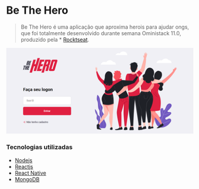 # Be The Hero

> Be The Hero é uma aplicação que aproxima herois para ajudar ongs, que foi totalmente desenvolvido durante semana
Oministack 11.0, produzido pela * [Rocktseat](https://rocketseat.com.br/).

![](/Imagens/home.png)

### Tecnologias utilizadas

* [Nodejs](https://nodejs.org/)
* [Reactjs](https://reactjs.org/)
* [React Native](https://reactnative.dev/)
* [MongoDB](https://www.mongodb.com/)

